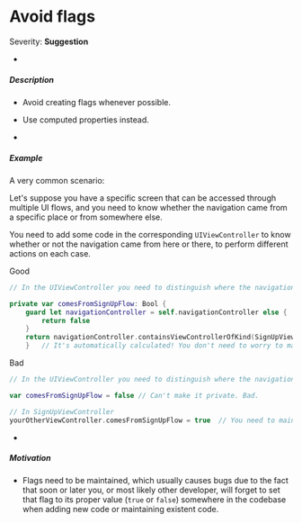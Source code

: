 # Avoid flags

Severity: **Suggestion**

-

##### Description

- Avoid creating flags whenever possible. 
- Use computed properties instead.

-

##### Example

A very common scenario: 

Let's suppose you have a specific screen that can be accessed through multiple UI flows, and you need to know whether the navigation came from a specific place or from somewhere else.

You need to add some code in the corresponding `UIViewController` to know whether or not the navigation came from here or there, to perform different actions on each case.

Good

```swift
// In the UIViewController you need to distinguish where the navigation comes from

private var comesFromSignUpFlow: Bool {
    guard let navigationController = self.navigationController else {
        return false
    }
    return navigationController.containsViewControllerOfKind(SignUpViewController)
    }	// It's automatically calculated! You don't need to worry to maintain this property. Also, it's private.
```

Bad

```swift
// In the UIViewController you need to distinguish where the navigation comes from

var comesFromSignUpFlow = false	// Can't make it private. Bad.

// In SignUpViewController
yourOtherViewController.comesFromSignUpFlow = true	// You need to maintain it from the outside. Bad.
```

-

##### Motivation

- Flags need to be maintained, which usually causes bugs due to the fact that soon or later you, or most likely other developer, will forget to set that flag to its proper value (`true` or `false`) somewhere in the codebase when adding new code or maintaining existent code.